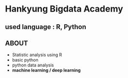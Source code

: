 # Hankyung Bigdata Academy

## used language : R, Python

## ABOUT
* Statistic analysis using R
* basic python
* python data analysis
* **machine learning / deep learning**